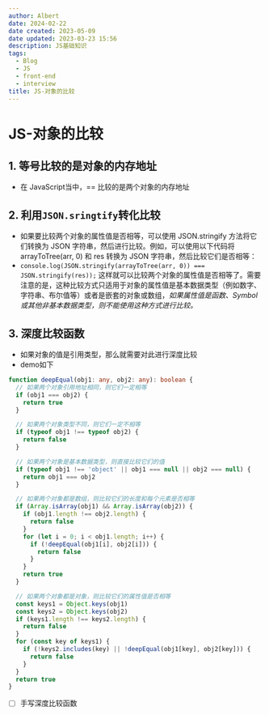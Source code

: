 ```yaml
---
author: Albert
date: 2024-02-22
date created: 2023-05-09
date updated: 2023-03-23 15:56
description: JS基础知识
tags:
  - Blog
  - JS
  - front-end
  - interview
title: JS-对象的比较
---
```


# JS-对象的比较

## 1. 等号比较的是对象的内存地址

- 在 JavaScript当中，== 比较的是两个对象的内存地址

## 2. 利用`JSON.sringtify`转化比较

- 如果要比较两个对象的属性值是否相等，可以使用 JSON.stringify 方法将它们转换为 JSON 字符串，然后进行比较。例如，可以使用以下代码将 arrayToTree(arr, 0) 和 res 转换为 JSON 字符串，然后比较它们是否相等：
- `console.log(JSON.stringify(arrayToTree(arr, 0)) === JSON.stringify(res));`
  这样就可以比较两个对象的属性值是否相等了。需要注意的是，这种比较方式只适用于对象的属性值是基本数据类型（例如数字、字符串、布尔值等）或者是嵌套的对象或数组，_如果属性值是函数、Symbol 或其他非基本数据类型，则不能使用这种方式进行比较。_

## 3. 深度比较函数

- 如果对象的值是引用类型，那么就需要对此进行深度比较
- demo如下

```typescript
function deepEqual(obj1: any, obj2: any): boolean {
  // 如果两个对象引用地址相同，则它们一定相等
  if (obj1 === obj2) {
    return true
  }

  // 如果两个对象类型不同，则它们一定不相等
  if (typeof obj1 !== typeof obj2) {
    return false
  }

  // 如果两个对象是基本数据类型，则直接比较它们的值
  if (typeof obj1 !== 'object' || obj1 === null || obj2 === null) {
    return obj1 === obj2
  }

  // 如果两个对象都是数组，则比较它们的长度和每个元素是否相等
  if (Array.isArray(obj1) && Array.isArray(obj2)) {
    if (obj1.length !== obj2.length) {
      return false
    }
    for (let i = 0; i < obj1.length; i++) {
      if (!deepEqual(obj1[i], obj2[i])) {
        return false
      }
    }
    return true
  }

  // 如果两个对象都是对象，则比较它们的属性值是否相等
  const keys1 = Object.keys(obj1)
  const keys2 = Object.keys(obj2)
  if (keys1.length !== keys2.length) {
    return false
  }
  for (const key of keys1) {
    if (!keys2.includes(key) || !deepEqual(obj1[key], obj2[key])) {
      return false
    }
  }
  return true
}
```

- [ ] 手写深度比较函数
